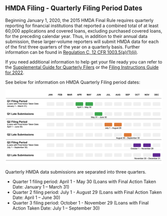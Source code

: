 ## HMDA Filing - Quarterly Filing Period Dates

Beginning January 1, 2020, the 2015 HMDA Final Rule requires quarterly reporting for financial institutions that reported a combined total of at least 60,000 applications and covered loans, excluding purchased covered loans, for the preceding calendar year. Thus, in addition to their annual data submission, these larger-volume reporters will submit HMDA data for each of the first three quarters of the year on a quarterly basis. Further information can be found in <a target="_blank" rel="noopener noreferrer" href="https://www.consumerfinance.gov/rules-policy/regulations/1003/5/#a-1-ii">Regulation C, 12 CFR 1003.5(a)(1)(ii)</a>.

If you need additional information to help get your file ready you can refer to the <a target="_blank" rel="noopener noreferrer" href="https://s3.amazonaws.com/cfpb-hmda-public/prod/help/supplemental-guide-for-quarterly-filers-for-2022.pdf">Supplemental Guide for Quarterly Filers</a> or the <a target="_blank" rel="noopener noreferrer" href="https://s3.amazonaws.com/cfpb-hmda-public/prod/help/2022-hmda-fig.pdf">Filing Instructions Guide for 2022</a>.

See below for information on HMDA Quarterly Filing period dates:

![Quarterly Filing calendar](https://raw.githubusercontent.com/cfpb/hmda-frontend/master/src/documentation/markdown/images/quarterly_filing_2022.png)

Quarterly HMDA data submissions are separated into three quarters.   

- Quarter 1 filing period: April 1 - May 30 (Loans with Final Action Taken Date: January 1 – March 31)
- Quarter 2 filing period: July 1 - August 29 (Loans with Final Action Taken Date: April 1 – June 30)
- Quarter 3 filing period: October 1 - November 29 (Loans with Final Action Taken Date: July 1 – September 30)
